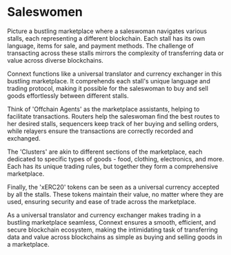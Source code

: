 # Saleswomen

Picture a bustling marketplace where a saleswoman navigates various stalls, each representing a different blockchain. Each stall has its own language, items for sale, and payment methods. The challenge of transacting across these stalls mirrors the complexity of transferring data or value across diverse blockchains.

Connext functions like a universal translator and currency exchanger in this bustling marketplace. It comprehends each stall's unique language and trading protocol, making it possible for the saleswoman to buy and sell goods effortlessly between different stalls.

Think of 'Offchain Agents' as the marketplace assistants, helping to facilitate transactions. Routers help the saleswoman find the best routes to her desired stalls, sequencers keep track of her buying and selling orders, while relayers ensure the transactions are correctly recorded and exchanged.

The 'Clusters' are akin to different sections of the marketplace, each dedicated to specific types of goods - food, clothing, electronics, and more. Each has its unique trading rules, but together they form a comprehensive marketplace.

Finally, the 'xERC20' tokens can be seen as a universal currency accepted by all the stalls. These tokens maintain their value, no matter where they are used, ensuring security and ease of trade across the marketplace.

As a universal translator and currency exchanger makes trading in a bustling marketplace seamless, Connext ensures a smooth, efficient, and secure blockchain ecosystem, making the intimidating task of transferring data and value across blockchains as simple as buying and selling goods in a marketplace.
